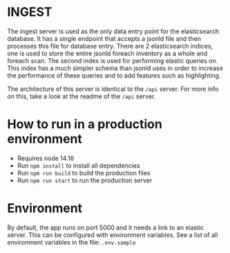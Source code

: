 # INGEST

The ingest server is used as the only data entry point for the elasticsearch database. It has a single endpoint that accepts a jsonld file and then processes this file for database entry. There are 2 elasticsearch indices, one is used to store the entire jsonld foreach inventory as a whole and foreach scan. The second index is used for performing elastic queries on. This index has a much simpler schema than jsonld uses in order to increase the performance of these queries and to add features such as highlighting.

The architecture of this server is identical to the `/api` server. For more info on this, take a look at the readme of the `/api` server.

# How to run in a production environment

- Requires node 14.16
- Run `npm install` to install all dependencies
- Run `npm run build` to build the production files
- Run `npm run start` to run the production server

# Environment

By default, the app runs on port 5000 and it needs a link to an elastic server. This can be configured with environment variables. See a list of all environment variables in the file: `.env.sample`

